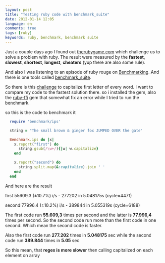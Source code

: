 ```yaml
---
layout: post
title: "Testing ruby code with benchmark_suite"
date: 2012-01-14 12:05
language: en
comments: true
tags: [ruby]
keywords: ruby, benchmark, benchmark suite
---
```


Just a couple days ago I found out [therubygame.com][1] which challenge us to
solve a problem with ruby. The result were measured by the **fastest**, **slowest**, **shortest**, **longest**,
**cheaters** (yup there are also some rule).

And also I was listening to an episode of ruby rouge on [Benchmarking][2]. And there is one tools called [benchmark_suite][3].

So there is this [challenge][4] to capitalize first letter of every word. I want to compare my code to the fastest solution there.
so i installed the gem, also the [ruby-ffi][5] gem that somewhat fix an error while I tried to run the benchmark.

so this is the code to benchmark it

```ruby
  require 'benchmark/ips'

  string = "The small brown & ginger fox JUMPED OVER the gate"

  Benchmark.ips do |x|
    x.report("first") do
      string.gsub(/\w+/){|w| w.capitalize}
    end

    x.report("second") do
      string.split.map(&:capitalize).join ' '
    end
  end
```

And here are the result

<div class="well">
  <p>first 55609.3 (±10.7%) i/s - 277202 in 5.048175s (cycle=4471) </p>
  <p>second 77996.4 (±10.2%) i/s - 389844 in 5.055319s (cycle=6188)</p>
</div>

The first code run **55.609,3** times per second and the latter is **77.996,4** times per second.
So the second code run more than the first code in one second. Which mean the second code is faster.

Also the first code run **277.202** times in **5.048175** sec while the second code run **389.844** times in **5.05** sec

So this mean, that **regex is more slower** then calling capitalized on each element on array

[1]: http://www.therubygame.com "The Ruby Game"
[2]: http://rubyrogues.com/034-rr-benchmarking-and-profiling/ "034 RR Benchmarking and Profiling"
[3]: http://rubygems.org/gems/benchmark_suite "benchmark_suite"
[4]: http://www.therubygame.com/challenges/3/submissions "Challenge #3"
[5]: http://rubygems.org/gems/ffi "ffi gem"
